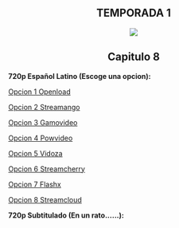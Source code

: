 ## <div align="center">TEMPORADA 1
<div align="center"><img src="https://image.tmdb.org/t/p/w780/10PrhMvQnTyZSPJ5j2ftBpvtmx1.jpg"></div>

## <div align="center">Capitulo 8</center></div>

<b>720p Español Latino (Escoge una opcion):</b>

<a href="https://openload.co/f/pY3EkTukMuM/">Opcion 1 Openload</a>

<a href="https://streamango.com/f/frnefrlpqdefqkmn/">Opcion 2 Streamango</a>

<a href="http://gamovideo.com/oshm0jeb259h">Opcion 3 Gamovideo</a>

<a href="http://powvideo.net/zn5fukffa118">Opcion 4 Powvideo</a>

<a href="https://vidoza.net/jvvpx5xwme9w.html">Opcion 5 Vidoza</a>

<a href="https://streamcherry.com/f/bqmmffsetsbqmeqm/">Opcion 6 Streamcherry</a>

<a href="https://www.flashx.tv/un8vlktmrkcr.html">Opcion 7 Flashx</a>

<a href="http://streamcloud.eu/0y4pbsv1a8t4">Opcion 8 Streamcloud</a>

<b>720p Subtitulado (En un rato......):</b>
